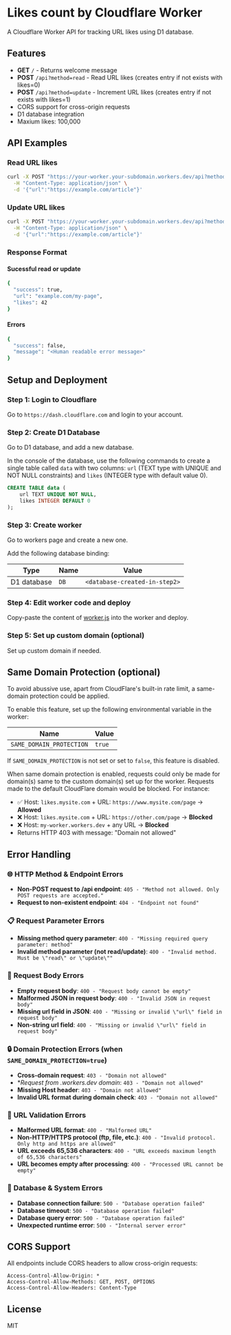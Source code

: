 # Likes count by Cloudflare Worker

A Cloudflare Worker API for tracking URL likes using D1 database.


## Features

- **GET** `/` - Returns welcome message
- **POST** `/api?method=read` - Read URL likes (creates entry if not exists with likes=0)  
- **POST** `/api?method=update` - Increment URL likes (creates entry if not exists with likes=1)
- CORS support for cross-origin requests
- D1 database integration
- Maxium likes: 100,000

## API Examples

### Read URL likes
```bash
curl -X POST "https://your-worker.your-subdomain.workers.dev/api?method=read" \
  -H "Content-Type: application/json" \
  -d '{"url":"https://example.com/article"}'
```

### Update URL likes  
```bash
curl -X POST "https://your-worker.your-subdomain.workers.dev/api?method=update" \
  -H "Content-Type: application/json" \
  -d '{"url":"https://example.com/article"}'
```

### Response Format

#### Sucessful read or update

```bash
{
  "success": true,
  "url": "example.com/my-page",
  "likes": 42
}
```

#### Errors

```bash
{
  "success": false,
  "message": "<Human readable error message>"
}
```


## Setup and Deployment


### Step 1: Login to Cloudflare

Go to `https://dash.cloudflare.com` and login to your account.

### Step 2: Create D1 Database

Go to D1 database, and add a new database.

In the console of the database, use the following commands to create a single table called `data` with two columns: `url` (TEXT type with UNIQUE and NOT NULL constraints) and `likes` (INTEGER type with default value 0).

```sql
CREATE TABLE data (
    url TEXT UNIQUE NOT NULL,
    likes INTEGER DEFAULT 0
);
```

### Step 3: Create worker

Go to workers page and create a new one.

Add the following database binding:

| Type | Name | Value |
| --- | --- | --- |
| D1 database | `DB` | `<database-created-in-step2>` |

### Step 4: Edit worker code and deploy

Copy-paste the content of [worker.js](worker.js) into the worker and deploy.

### Step 5: Set up custom domain (optional)

Set up custom domain if needed.


## Same Domain Protection (optional)

To avoid abussive use, apart from CloudFlare's built-in rate limit, a same-domain protection could be applied.

To enable this feature, set up the following environmental variable in the worker:

| Name | Value |
| --- | --- |
| `SAME_DOMAIN_PROTECTION` | `true` |

If `SAME_DOMAIN_PROTECTION` is not set or set to `false`, this feature is disabled.

When same domain protection is enabled, requests could only be made for domain(s) same to the custom domain(s) set up for the worker. Requests made to the default CloudFlare domain would be blocked. For instance:

- ✅ Host: `likes.mysite.com` + URL: `https://www.mysite.com/page` → **Allowed**
- ❌ Host: `likes.mysite.com` + URL: `https://other.com/page` → **Blocked**
- ❌ Host: `my-worker.workers.dev` + any URL → **Blocked**
- Returns HTTP 403 with message: "Domain not allowed"

## Error Handling

### 🌐 **HTTP Method & Endpoint Errors**

* **Non-POST request to /api endpoint**: `405 - "Method not allowed. Only POST requests are accepted."`
* **Request to non-existent endpoint**: `404 - "Endpoint not found"`

### 📋 **Request Parameter Errors**

* **Missing method query parameter**: `400 - "Missing required query parameter: method"`
* **Invalid method parameter (not read/update)**: `400 - "Invalid method. Must be \"read\" or \"update\""`

### 📄 **Request Body Errors**

* **Empty request body**: `400 - "Request body cannot be empty"`
* **Malformed JSON in request body**: `400 - "Invalid JSON in request body"`
* **Missing url field in JSON**: `400 - "Missing or invalid \"url\" field in request body"`
* **Non-string url field**: `400 - "Missing or invalid \"url\" field in request body"`

### 🔒 **Domain Protection Errors** (when `SAME_DOMAIN_PROTECTION=true`)

* **Cross-domain request**: `403 - "Domain not allowed"`
* **Request from *.workers.dev domain**: `403 - "Domain not allowed"`
* **Missing Host header**: `403 - "Domain not allowed"`
* **Invalid URL format during domain check**: `403 - "Domain not allowed"`

### 🔗 **URL Validation Errors**

* **Malformed URL format**: `400 - "Malformed URL"`
* **Non-HTTP/HTTPS protocol (ftp, file, etc.)**: `400 - "Invalid protocol. Only http and https are allowed"`
* **URL exceeds 65,536 characters**: `400 - "URL exceeds maximum length of 65,536 characters"`
* **URL becomes empty after processing**: `400 - "Processed URL cannot be empty"`

### 💾 **Database & System Errors**

* **Database connection failure**: `500 - "Database operation failed"`
* **Database timeout**: `500 - "Database operation failed"`
* **Database query error**: `500 - "Database operation failed"`
* **Unexpected runtime error**: `500 - "Internal server error"`

## CORS Support

All endpoints include CORS headers to allow cross-origin requests:

```
Access-Control-Allow-Origin: *
Access-Control-Allow-Methods: GET, POST, OPTIONS
Access-Control-Allow-Headers: Content-Type
```

## License

MIT
